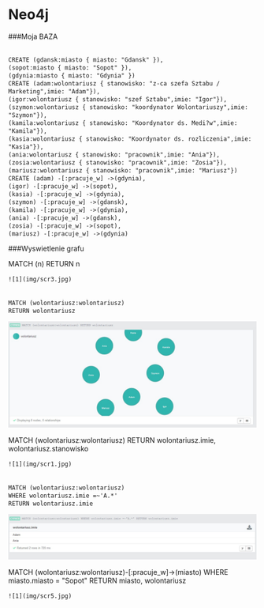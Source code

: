 
Neo4j
=====
###Moja BAZA


```

CREATE (gdansk:miasto { miasto: "Gdansk" }),
(sopot:miasto { miasto: "Sopot" }),
(gdynia:miasto { miasto: "Gdynia" })
CREATE (adam:wolontariusz { stanowisko: "z-ca szefa Sztabu / Marketing",imie: "Adam"}),
(igor:wolontariusz { stanowisko: "szef Sztabu",imie: "Igor"}),
(szymon:wolontariusz { stanowisko: "koordynator Wolontariuszy",imie: "Szymon"}),
(kamila:wolontariusz { stanowisko: "Koordynator ds. Medi?w",imie: "Kamila"}),
(kasia:wolontariusz { stanowisko: "Koordynator ds. rozliczenia",imie: "Kasia"}),
(ania:wolontariusz { stanowisko: "pracownik",imie: "Ania"}),
(zosia:wolontariusz { stanowisko: "pracownik",imie: "Zosia"}),
(mariusz:wolontariusz { stanowisko: "pracownik",imie: "Mariusz"})
CREATE (adam) -[:pracuje_w] ->(gdynia),
(igor) -[:pracuje_w] ->(sopot),
(kasia) -[:pracuje_w] ->(gdynia),
(szymon) -[:pracuje_w] ->(gdansk),
(kamila) -[:pracuje_w] ->(gdynia),
(ania) -[:pracuje_w] ->(gdansk),
(zosia) -[:pracuje_w] ->(sopot),
(mariusz) -[:pracuje_w] ->(gdynia)

```
###Wyswietlenie grafu

MATCH (n) RETURN n

```
![1](img/scr3.jpg)


MATCH (wolontariusz:wolontariusz)
RETURN wolontariusz

```
![1](img/scr2.jpg)


MATCH (wolontariusz:wolontariusz)
RETURN wolontariusz.imie, wolontariusz.stanowisko

```
![1](img/scr1.jpg)


MATCH (wolontariusz:wolontariusz)
WHERE wolontariusz.imie =~'A.*'
RETURN wolontariusz.imie

```
![1](img/scr4.jpg)


MATCH (wolontariusz:wolontariusz)-[:pracuje_w]->(miasto)
WHERE miasto.miasto = "Sopot"
RETURN miasto, wolontariusz

```
![1](img/scr5.jpg)



